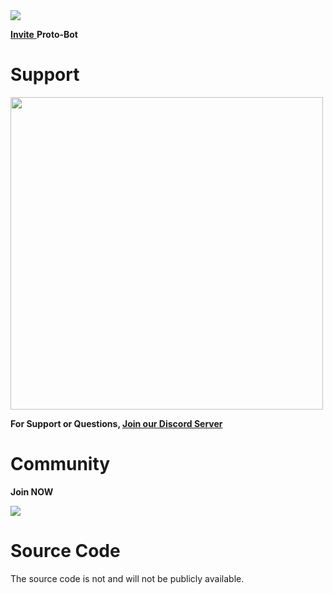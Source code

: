 <a href="https://top.gg/bot/968511978052128780">
  <img src="https://top.gg/api/widget/968511978052128780.svg">
</a>

[**Invite** ](https://bit.ly/proto-bot)**Proto-Bot**

# Support
<a href="https://discord.gg/XGNkag6J3a"><img src="https://i.imgur.com/jWjZ7Ui.png" width="500"></a>

**For Support or Questions, [Join our Discord Server](https://discord.gg/XGNkag6J3a)**

# Community
**Join NOW**

<a href="https://discord.gg/XGNkag6J3a"><img src="https://discord.com/assets/cb48d2a8d4991281d7a6a95d2f58195e.svg"></a>

# Source Code
The source code is not and will not be publicly available.
